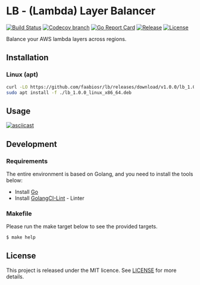 # LB - (Lambda) Layer Balancer

[![Build Status](https://img.shields.io/github/actions/workflow/status/faabiosr/lb/test.yaml?logo=github&style=flat-square)](https://github.com/faabiosr/lb/actions?query=workflow:test)
[![Codecov branch](https://img.shields.io/codecov/c/github/faabiosr/lb/master.svg?style=flat-square)](https://codecov.io/gh/faabiosr/lb)
[![Go Report Card](https://goreportcard.com/badge/github.com/faabiosr/lb?style=flat-square)](https://goreportcard.com/report/github.com/faabiosr/lb)
[![Release](https://img.shields.io/github/v/release/faabiosr/lb?display_name=tag&style=flat-square)](https://github.com/faabiosr/lb/releases)
[![License](https://img.shields.io/badge/License-MIT-blue.svg?style=flat-square)](https://github.com/faabiosr/lb/blob/master/LICENSE)

Balance your AWS lambda layers across regions.

## Installation

### Linux (apt)
```sh
curl -LO https://github.com/faabiosr/lb/releases/download/v1.0.0/lb_1.0.0_linux_x86_64.deb
sudo apt install -f ./lb_1.0.0_linux_x86_64.deb
```

## Usage
[![asciicast](https://asciinema.org/a/658749.svg)](https://asciinema.org/a/658749)

## Development

### Requirements

The entire environment is based on Golang, and you need to install the tools below:
- Install [Go](https://golang.org)
- Install [GolangCI-Lint](https://github.com/golangci/golangci-lint#install) - Linter

### Makefile

Please run the make target below to see the provided targets.

```sh
$ make help
```

## License

This project is released under the MIT licence. See [LICENSE](https://github.com/faabiosr/lb/blob/master/LICENSE) for more details.
